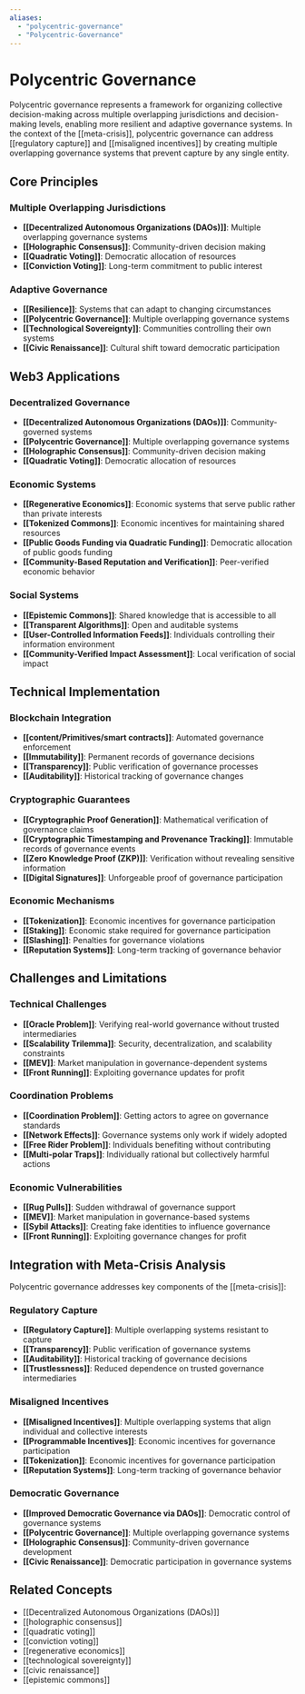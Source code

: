 ```yaml
---
aliases:
  - "polycentric-governance"
  - "Polycentric-Governance"
---
```


# Polycentric Governance

Polycentric governance represents a framework for organizing collective decision-making across multiple overlapping jurisdictions and decision-making levels, enabling more resilient and adaptive governance systems. In the context of the [[meta-crisis]], polycentric governance can address [[regulatory capture]] and [[misaligned incentives]] by creating multiple overlapping governance systems that prevent capture by any single entity.

## Core Principles

### Multiple Overlapping Jurisdictions
- **[[Decentralized Autonomous Organizations (DAOs)]]**: Multiple overlapping governance systems
- **[[Holographic Consensus]]**: Community-driven decision making
- **[[Quadratic Voting]]**: Democratic allocation of resources
- **[[Conviction Voting]]**: Long-term commitment to public interest

### Adaptive Governance
- **[[Resilience]]**: Systems that can adapt to changing circumstances
- **[[Polycentric Governance]]**: Multiple overlapping governance systems
- **[[Technological Sovereignty]]**: Communities controlling their own systems
- **[[Civic Renaissance]]**: Cultural shift toward democratic participation

## Web3 Applications

### Decentralized Governance
- **[[Decentralized Autonomous Organizations (DAOs)]]**: Community-governed systems
- **[[Polycentric Governance]]**: Multiple overlapping governance systems
- **[[Holographic Consensus]]**: Community-driven decision making
- **[[Quadratic Voting]]**: Democratic allocation of resources

### Economic Systems
- **[[Regenerative Economics]]**: Economic systems that serve public rather than private interests
- **[[Tokenized Commons]]**: Economic incentives for maintaining shared resources
- **[[Public Goods Funding via Quadratic Funding]]**: Democratic allocation of public goods funding
- **[[Community-Based Reputation and Verification]]**: Peer-verified economic behavior

### Social Systems
- **[[Epistemic Commons]]**: Shared knowledge that is accessible to all
- **[[Transparent Algorithms]]**: Open and auditable systems
- **[[User-Controlled Information Feeds]]**: Individuals controlling their information environment
- **[[Community-Verified Impact Assessment]]**: Local verification of social impact

## Technical Implementation

### Blockchain Integration
- **[[content/Primitives/smart contracts]]**: Automated governance enforcement
- **[[Immutability]]**: Permanent records of governance decisions
- **[[Transparency]]**: Public verification of governance processes
- **[[Auditability]]**: Historical tracking of governance changes

### Cryptographic Guarantees
- **[[Cryptographic Proof Generation]]**: Mathematical verification of governance claims
- **[[Cryptographic Timestamping and Provenance Tracking]]**: Immutable records of governance events
- **[[Zero Knowledge Proof (ZKP)]]**: Verification without revealing sensitive information
- **[[Digital Signatures]]**: Unforgeable proof of governance participation

### Economic Mechanisms
- **[[Tokenization]]**: Economic incentives for governance participation
- **[[Staking]]**: Economic stake required for governance participation
- **[[Slashing]]**: Penalties for governance violations
- **[[Reputation Systems]]**: Long-term tracking of governance behavior

## Challenges and Limitations

### Technical Challenges
- **[[Oracle Problem]]**: Verifying real-world governance without trusted intermediaries
- **[[Scalability Trilemma]]**: Security, decentralization, and scalability constraints
- **[[MEV]]**: Market manipulation in governance-dependent systems
- **[[Front Running]]**: Exploiting governance updates for profit

### Coordination Problems
- **[[Coordination Problem]]**: Getting actors to agree on governance standards
- **[[Network Effects]]**: Governance systems only work if widely adopted
- **[[Free Rider Problem]]**: Individuals benefiting without contributing
- **[[Multi-polar Traps]]**: Individually rational but collectively harmful actions

### Economic Vulnerabilities
- **[[Rug Pulls]]**: Sudden withdrawal of governance support
- **[[MEV]]**: Market manipulation in governance-based systems
- **[[Sybil Attacks]]**: Creating fake identities to influence governance
- **[[Front Running]]**: Exploiting governance changes for profit

## Integration with Meta-Crisis Analysis

Polycentric governance addresses key components of the [[meta-crisis]]:

### Regulatory Capture
- **[[Regulatory Capture]]**: Multiple overlapping systems resistant to capture
- **[[Transparency]]**: Public verification of governance systems
- **[[Auditability]]**: Historical tracking of governance decisions
- **[[Trustlessness]]**: Reduced dependence on trusted governance intermediaries

### Misaligned Incentives
- **[[Misaligned Incentives]]**: Multiple overlapping systems that align individual and collective interests
- **[[Programmable Incentives]]**: Economic incentives for governance participation
- **[[Tokenization]]**: Economic incentives for governance participation
- **[[Reputation Systems]]**: Long-term tracking of governance behavior

### Democratic Governance
- **[[Improved Democratic Governance via DAOs]]**: Democratic control of governance systems
- **[[Polycentric Governance]]**: Multiple overlapping governance systems
- **[[Holographic Consensus]]**: Community-driven governance development
- **[[Civic Renaissance]]**: Democratic participation in governance systems

## Related Concepts
- [[Decentralized Autonomous Organizations (DAOs)]]
- [[holographic consensus]]
- [[quadratic voting]]
- [[conviction voting]]
- [[regenerative economics]]
- [[technological sovereignty]]
- [[civic renaissance]]
- [[epistemic commons]]